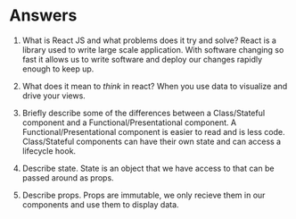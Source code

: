 # Answers

1.  What is React JS and what problems does it try and solve? React is a library used to write large scale application. With software changing so fast it allows us to write software and deploy our changes rapidly enough to keep up.

1.  What does it mean to _think_ in react? When you use data to visualize and drive your views.

1.  Briefly describe some of the differences between a Class/Stateful component and a Functional/Presentational component. A Functional/Presentational component is easier to read and is less code. Class/Stateful components can have their own state and can access a lifecycle hook.

1.  Describe state. State is an object that we have access to that can be passed around as props.

1.  Describe props. Props are immutable, we only recieve them in our components and use them to display data.
